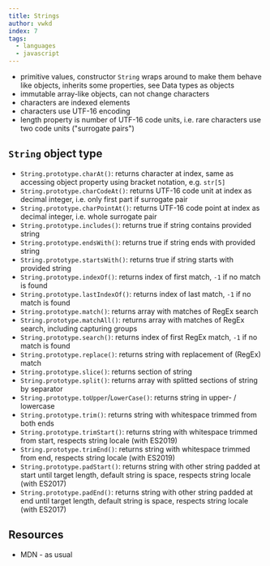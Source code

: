 ```yaml
---
title: Strings
author: vwkd
index: 7
tags:
  - languages
  - javascript
---
```


- primitive values, constructor `String` wraps around to make them behave like objects, inherits some properties, see Data types as objects
- immutable array-like objects, can not change characters
- characters are indexed elements
- characters use UTF-16 encoding
- length property is number of UTF-16 code units, i.e. rare characters use two code units ("surrogate pairs")



## `String` object type

- `String.prototype.charAt()`: returns character at index, same as accessing object property using bracket notation, e.g. `str[5]`
- `String.prototype.charCodeAt()`: returns UTF-16 code unit at index as decimal integer, i.e. only first part if surrogate pair
- `String.prototype.charPointAt()`: returns UTF-16 code point at index as decimal integer, i.e. whole surrogate pair
- `String.prototype.includes()`: returns true if string contains provided string
- `String.prototype.endsWith()`: returns true if string ends with provided string
- `String.prototype.startsWith()`: returns true if string starts with provided string
- `String.prototype.indexOf()`: returns index of first match, `-1` if no match is found
- `String.prototype.lastIndexOf()`: returns index of last match, `-1` if no match is found
- `String.prototype.match()`: returns array with matches of RegEx search
- `String.prototype.matchAll()`: returns array with matches of RegEx search, including capturing groups
- `String.prototype.search()`: returns index of first RegEx match, `-1` if no match is found
- `String.prototype.replace()`: returns string with replacement of (RegEx) match
- `String.prototype.slice()`: returns section of string
- `String.prototype.split()`: returns array with splitted sections of string by separator
- `String.prototype.toUpper`/`LowerCase()`: returns string in upper- / lowercase
- `String.prototype.trim()`: returns string with whitespace trimmed from both ends
- `String.prototype.trimStart()`: returns string with whitespace trimmed from start, respects string locale (with ES2019)
- `String.prototype.trimEnd()`: returns string with whitespace trimmed from end, respects string locale (with ES2019)
- `String.prototype.padStart()`: returns string with other string padded at start until target length, default string is space, respects string locale (with ES2017)
- `String.prototype.padEnd()`: returns string with other string padded at end until target length, default string is space, respects string locale (with ES2017)



## Resources

- MDN - as usual